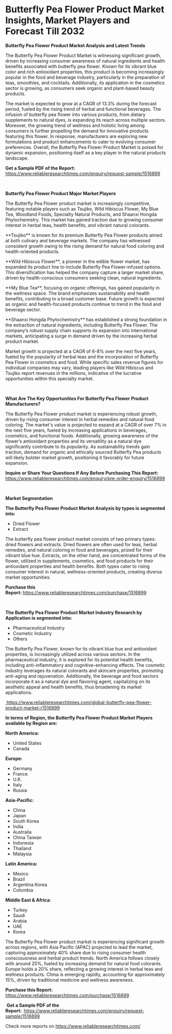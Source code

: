 <p><h1>Butterfly Pea Flower Product Market Insights, Market Players and Forecast Till 2032</h1></p><p><strong>Butterfly Pea Flower Product Market Analysis and Latest Trends</strong></p>
<p><p>The Butterfly Pea Flower Product Market is witnessing significant growth, driven by increasing consumer awareness of natural ingredients and health benefits associated with butterfly pea flower. Known for its vibrant blue color and rich antioxidant properties, this product is becoming increasingly popular in the food and beverage industry, particularly in the preparation of teas, smoothies, and cocktails. Additionally, its application in the cosmetics sector is growing, as consumers seek organic and plant-based beauty products.</p><p>The market is expected to grow at a CAGR of 13.3% during the forecast period, fueled by the rising trend of herbal and functional beverages. The infusion of butterfly pea flower into various products, from dietary supplements to natural dyes, is expanding its reach across multiple sectors. Moreover, the growing trend of wellness and holistic living among consumers is further propelling the demand for innovative products featuring this flower. In response, manufacturers are exploring new formulations and product enhancements to cater to evolving consumer preferences. Overall, the Butterfly Pea Flower Product Market is poised for dynamic expansion, positioning itself as a key player in the natural products landscape.</p></p>
<p><strong>Get a Sample PDF of the Report:&nbsp;</strong> <a href="https://www.reliableresearchtimes.com/enquiry/request-sample/1516899?utm_campaign=3363&utm_medium=2&utm_source=Github&utm_content=ia&utm_term=30032025&utm_id=butterfly-pea-flower-product">https://www.reliableresearchtimes.com/enquiry/request-sample/1516899</a></p>
<p>&nbsp;</p>
<p><strong>Butterfly Pea Flower Product Major Market Players</strong></p>
<p><p>The Butterfly Pea Flower product market is increasingly competitive, featuring notable players such as Tsujiko, Wild Hibiscus Flower, My Blue Tea, Woodland Foods, Specialty Natural Products, and Shaanxi Hongda Phytochemistry. This market has gained traction due to growing consumer interest in herbal teas, health benefits, and vibrant natural colorants.</p><p>**Tsujiko** is known for its premium Butterfly Pea Flower products aimed at both culinary and beverage markets. The company has witnessed consistent growth owing to the rising demand for natural food coloring and health-oriented products. </p><p>**Wild Hibiscus Flower**, a pioneer in the edible flower market, has expanded its product line to include Butterfly Pea Flower-infused options. This diversification has helped the company capture a larger market share, driven by health-conscious consumers seeking clean, natural ingredients.</p><p>**My Blue Tea**, focusing on organic offerings, has gained popularity in the wellness space. The brand emphasizes sustainability and health benefits, contributing to a broad customer base. Future growth is expected as organic and health-focused products continue to trend in the food and beverage sector.</p><p>**Shaanxi Hongda Phytochemistry** has established a strong foundation in the extraction of natural ingredients, including Butterfly Pea Flower. The company’s robust supply chain supports its expansion into international markets, anticipating a surge in demand driven by the increasing herbal product market.</p><p>Market growth is projected at a CAGR of 6-8% over the next five years, fueled by the popularity of herbal teas and the incorporation of Butterfly Pea Flower in cosmetics and food. While specific sales revenue figures for individual companies may vary, leading players like Wild Hibiscus and Tsujiko report revenues in the millions, indicative of the lucrative opportunities within this specialty market.</p></p>
<p>&nbsp;</p>
<p><strong>What Are The Key Opportunities For Butterfly Pea Flower Product Manufacturers?</strong></p>
<p><p>The Butterfly Pea Flower product market is experiencing robust growth, driven by rising consumer interest in herbal remedies and natural food coloring. The market's value is projected to expand at a CAGR of over 7% in the next five years, fueled by increasing applications in beverages, cosmetics, and functional foods. Additionally, growing awareness of the flower’s antioxidant properties and its versatility as a natural dye significantly contribute to its popularity. As sustainability trends gain traction, demand for organic and ethically sourced Butterfly Pea products will likely bolster market growth, positioning it favorably for future expansion.</p></p>
<p><strong>Inquire or Share Your Questions If Any Before Purchasing This Report:</strong> <a href="https://www.reliableresearchtimes.com/enquiry/pre-order-enquiry/1516899?utm_campaign=3363&utm_medium=2&utm_source=Github&utm_content=ia&utm_term=30032025&utm_id=butterfly-pea-flower-product">https://www.reliableresearchtimes.com/enquiry/pre-order-enquiry/1516899</a></p>
<p>&nbsp;</p>
<p><strong>Market Segmentation</strong></p>
<p><strong>The Butterfly Pea Flower Product Market Analysis by types is segmented into:</strong></p>
<p><ul><li>Dried Flower</li><li>Extract</li></ul></p>
<p><p>The butterfly pea flower product market consists of two primary types: dried flowers and extracts. Dried flowers are often used for teas, herbal remedies, and natural coloring in food and beverages, prized for their vibrant blue hue. Extracts, on the other hand, are concentrated forms of the flower, utilized in supplements, cosmetics, and food products for their antioxidant properties and health benefits. Both types cater to rising consumer interest in natural, wellness-oriented products, creating diverse market opportunities.</p></p>
<p><strong>Purchase this Report:&nbsp;</strong><a href="https://www.reliableresearchtimes.com/purchase/1516899?utm_campaign=3363&utm_medium=2&utm_source=Github&utm_content=ia&utm_term=30032025&utm_id=butterfly-pea-flower-product">https://www.reliableresearchtimes.com/purchase/1516899</a></p>
<p>&nbsp;</p>
<p><strong>The Butterfly Pea Flower Product Market Industry Research by Application is segmented into:</strong></p>
<p><ul><li>Pharmaceutical Industry</li><li>Cosmetic Industry</li><li>Others</li></ul></p>
<p><p>The Butterfly Pea Flower, known for its vibrant blue hue and antioxidant properties, is increasingly utilized across various sectors. In the pharmaceutical industry, it is explored for its potential health benefits, including anti-inflammatory and cognitive-enhancing effects. The cosmetic industry leverages its natural colorants and skincare properties, promoting anti-aging and rejuvenation. Additionally, the beverage and food sectors incorporate it as a natural dye and flavoring agent, capitalizing on its aesthetic appeal and health benefits, thus broadening its market applications.</p></p>
<p><a href="https://www.reliableresearchtimes.com/global-butterfly-pea-flower-product-market-r1516899?utm_campaign=3363&utm_medium=2&utm_source=Github&utm_content=ia&utm_term=30032025&utm_id=butterfly-pea-flower-product">&nbsp;https://www.reliableresearchtimes.com/global-butterfly-pea-flower-product-market-r1516899</a></p>
<p><strong>In terms of Region, the Butterfly Pea Flower Product Market Players available by Region are:</strong></p>
<p>
    <p> <strong> North America: </strong>
        <ul>
            <li>United States</li>
            <li>Canada</li>
        </ul>
        </p> 
    <p> <strong> Europe: </strong>
        <ul>
            <li>Germany</li>
            <li>France</li>
            <li>U.K.</li>
            <li>Italy</li>
            <li>Russia</li>
        </ul>
        </p> 
    <p> <strong> Asia-Pacific: </strong>
        <ul>
            <li>China</li>
            <li>Japan</li>
            <li>South Korea</li>
            <li>India</li>
            <li>Australia</li>
            <li>China Taiwan</li>
            <li>Indonesia</li>
            <li>Thailand</li>
            <li>Malaysia</li>
        </ul>
        </p> 
    <p> <strong> Latin America: </strong>
        <ul>
            <li>Mexico</li>
            <li>Brazil</li>
            <li>Argentina Korea</li>
            <li>Colombia</li>
        </ul>
        </p> 
    <p> <strong> Middle East & Africa: </strong>
        <ul>
            <li>Turkey</li>
            <li>Saudi</li>
            <li>Arabia</li>
            <li>UAE</li>
            <li>Korea</li>
        </ul>
    </p>
    </p>
<p><p>The Butterfly Pea Flower product market is experiencing significant growth across regions, with Asia Pacific (APAC) projected to lead the market, capturing approximately 40% share due to rising consumer health consciousness and herbal product trends. North America follows closely with around 25%, fueled by increasing demand for natural food colorants. Europe holds a 20% share, reflecting a growing interest in herbal teas and wellness products. China is emerging rapidly, accounting for approximately 15%, driven by traditional medicine and wellness awareness.</p></p>
<p><strong>Purchase this Report: </strong><a href="https://www.reliableresearchtimes.com/purchase/1516899?utm_campaign=3363&utm_medium=2&utm_source=Github&utm_content=ia&utm_term=30032025&utm_id=butterfly-pea-flower-product">https://www.reliableresearchtimes.com/purchase/1516899</a></p>
<p>&nbsp;<strong>Get a Sample PDF of the Report:&nbsp;&nbsp;</strong><a href="https://www.reliableresearchtimes.com/enquiry/request-sample/1516899?utm_campaign=3363&utm_medium=2&utm_source=Github&utm_content=ia&utm_term=30032025&utm_id=butterfly-pea-flower-product">https://www.reliableresearchtimes.com/enquiry/request-sample/1516899</a></p>
<p><strong></strong></p>
<p>Check more reports on <a href="https://www.reliableresearchtimes.com/?utm_campaign=3363&utm_medium=2&utm_source=Github&utm_content=ia&utm_term=30032025&utm_id=butterfly-pea-flower-product">https://www.reliableresearchtimes.com/</a></p>